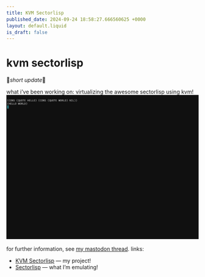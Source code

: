 ```yaml
---
title: KVM Sectorlisp
published_date: 2024-09-24 18:58:27.666560625 +0000
layout: default.liquid
is_draft: false
---
```

# kvm sectorlisp

🎵*short update*🎵

what i’ve been working on: virtualizing the awesome sectorlisp using kvm!
![photo of a terminal](/assets/kvm_sectorlisp.png)

for further information, see [my mastodon thread](https://hachyderm.io/@bolun/113189699526325226).
links:
+ [KVM Sectorlisp](https://github.com/BolunThompson/kvm_sectorlisp) — my project!
+ [Sectorlisp](https://github.com/justine/sectorlisp) — what I’m emulating!
